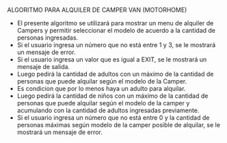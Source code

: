 ALGORITMO PARA ALQUILER DE CAMPER VAN (MOTORHOME)

- El presente algoritmo se utilizará para mostrar un menu de alquiler de Campers y permitir seleccionar el modelo de acuerdo a la cantidad de personas ingresadas.
- Si el usuario ingresa un número que no está entre 1 y 3, se le mostrará un mensaje de error.
- Si el usuario ingresa un valor que es igual a EXIT, se le mostrará un mensaje de salida.
- Luego pedirá la cantidad de adultos con un máximo de la cantidad de personas que puede alquilar según el modelo de la Camper.
- Es condicion que por lo menos haya un adulto para alquilar.
- Luego pedirá la cantidad de niños con un máximo de la cantidad de personas que puede alquilar según el modelo de la camper y acumulando con la cantidad de adultos ingresadas previamente.
- Si el usuario ingresa un número que no está entre 0 y la cantidad de personas máximas según modelo de la camper posible de alquilar, se le mostrará un mensaje de error.